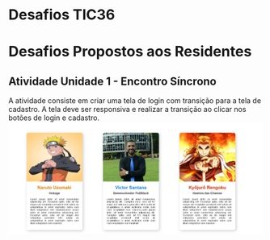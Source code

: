 
# Desafios TIC36


# Desafios Propostos aos Residentes

## Atividade Unidade 1 - Encontro Síncrono

A atividade consiste em criar uma tela de login com transição para a tela de cadastro. A tela deve ser responsiva e realizar a transição ao clicar nos botões de login e cadastro.![Exemplo da resolução do desafio](https://raw.githubusercontent.com/VictorSantana100/tutoria-tic36-desafios/desafio-unidade-1/img/grupo-cards.png)
